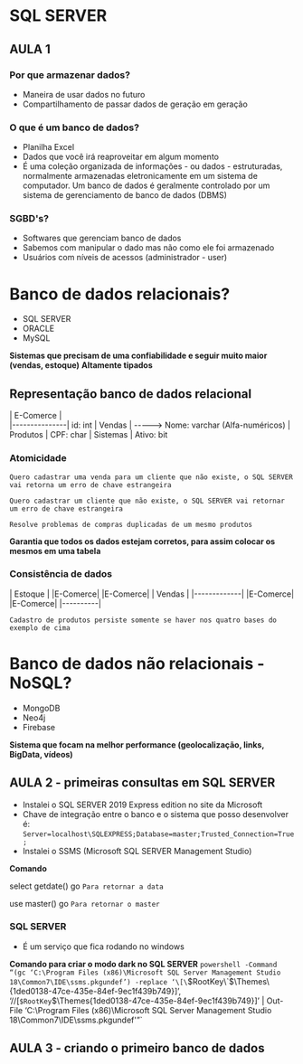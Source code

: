 # SQL SERVER

## AULA 1

### Por que armazenar dados?

- Maneira de usar dados no futuro
- Compartilhamento de passar dados de geração em geração

### O que é um banco de dados?

- Planilha Excel
- Dados que você irá reaproveitar em algum momento
- É uma coleção organizada de informações - ou dados - estruturadas, normalmente armazenadas eletronicamente em um sistema de computador. Um banco de dados é geralmente controlado por um sistema de gerenciamento de banco de dados (DBMS)

### SGBD's?

- Softwares que gerenciam banco de dados
- Sabemos com manipular o dado mas não como ele foi armazenado
- Usuários com níveis de acessos (administrador - user)

# Banco de dados relacionais?

- SQL SERVER
- ORACLE
- MySQL

**Sistemas que precisam de uma confiabilidade e seguir muito maior (vendas, estoque)**
**Altamente tipados**

## Representação banco de dados relacional


| E-Comerce     |  
|---------------|           id: int
|  Vendas       | ----->    Nome: varchar (Alfa-numéricos)
|  Produtos     |           CPF: char 
|  Sistemas     |           Ativo: bit

### Atomicidade

`Quero cadastrar uma venda para um cliente que não existe, o SQL SERVER vai retorna um erro de chave estrangeira`

`Quero cadastrar um cliente que não existe, o SQL SERVER vai retornar um erro de chave estrangeira`

`Resolve problemas de compras duplicadas de um mesmo produtos`

**Garantia que todos os dados estejam corretos, para assim colocar os mesmos em uma tabela**

### Consistência de dados

|   Estoque   |       |E-Comerce|   |E-Comerce|       |  Vendas  |
|-------------|       |E-Comerce|   |E-Comerce|       |----------|

`Cadastro de produtos persiste somente se haver nos quatro bases do exemplo de cima`


# Banco de dados não relacionais - NoSQL?

- MongoDB
- Neo4j     
- Firebase

**Sistema que focam na melhor performance (geolocalização, links, BigData, vídeos)**


## AULA 2 - primeiras consultas em SQL SERVER

- Instalei o SQL SERVER 2019 Express edition no site da Microsoft
- Chave de integração entre o banco e o sistema que posso desenvolver é:
`Server=localhost\SQLEXPRESS;Database=master;Trusted_Connection=True;`
- Instalei o SSMS (Microsoft SQL SERVER Management Studio)

**Comando**

select getdate()
go
`Para retornar a data`

use master()
go
`Para retornar o master`

### SQL SERVER

- É um serviço que fica rodando no windows

**Comando para criar o modo dark no SQL SERVER**
`powershell -Command “(gc ‘C:\Program Files (x86)\Microsoft SQL Server Management Studio 18\Common7\IDE\ssms.pkgundef’) -replace ‘\[\`$RootKey\`$\\Themes\\{1ded0138-47ce-435e-84ef-9ec1f439b749}\]’, ‘//[`$RootKey`$\Themes\{1ded0138-47ce-435e-84ef-9ec1f439b749}]’ | Out-File ‘C:\Program Files (x86)\Microsoft SQL Server Management Studio 18\Common7\IDE\ssms.pkgundef'”`

## AULA 3 - criando o primeiro banco de dados
